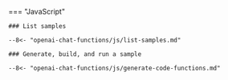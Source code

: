 === "JavaScript"

    ### List samples

    --8<- "openai-chat-functions/js/list-samples.md"

    ### Generate, build, and run a sample

    --8<- "openai-chat-functions/js/generate-code-functions.md"